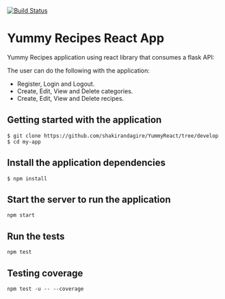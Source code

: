 [![Build Status](https://travis-ci.org/shakirandagire/YummyReact.svg?branch=register-user)](https://travis-ci.org/shakirandagire/YummyReact)

# Yummy Recipes React App

Yummy Recipes application using react library that consumes a flask API:

The user can do the following with the application:
- Register, Login and Logout.
- Create, Edit, View and Delete categories.
- Create, Edit, View and Delete recipes.

## Getting started with the application
```
$ git clone https://github.com/shakirandagire/YummyReact/tree/develop			
$ cd my-app
```
## Install the application dependencies
```
$ npm install
```
## Start the server to run the application
```
npm start
```
## Run the tests
```
npm test
```

## Testing coverage
```
npm test -u -- --coverage
```

